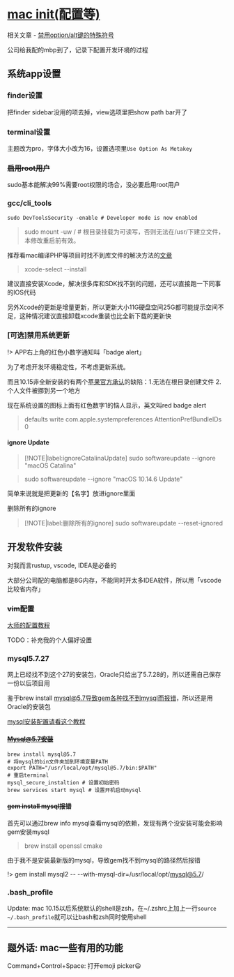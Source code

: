 # [mac init(配置等)](/2019/10/mac_init.md)

相关文章 - [禁用option/alt键的特殊符号](/2019/11/ukelele/disable_alt_symbol_ukelele)

公司给我配的mbp到了，记录下配置开发环境的过程

## 系统app设置

### finder设置

把finder sidebar没用的项去掉，view选项里把show path bar开了

### terminal设置

主题改为pro，字体大小改为16，设置选项里`Use Option As Metakey`

### ~~启用root用户~~

sudo基本能解决99%需要root权限的场合，没必要启用root用户

### gcc/cli_tools

`sudo DevToolsSecurity -enable # Developer mode is now enabled`

> sudo mount -uw /	# 根目录挂载为可读写，否则无法在/usr/下建立文件，本修改重启前有效。

推荐看mac编译PHP等项目时找不到库文件的解决方法的[文章](https://zhile.io/2018/09/26/macOS-10.14-install-sdk-headers.html)

> xcode-select --install

建议直接安装Xcode，解决很多库和SDK找不到的问题，还可以直接跑一下同事的IOS代码

另外Xcode的更新是增量更新，所以更新大小11G硬盘空间25G都可能提示空间不足，这种情况建议直接卸载xcode重装也比全新下载的更新快

### [可选]禁用系统更新

!> APP右上角的红色小数字通知叫「badge alert」 

为了考虑开发环境稳定性，不考虑更新系统。

而且10.15非全新安装的有两个[苹果官方承认](https://support.apple.com/en-in/HT210650)的缺陷：1.无法在根目录创建文件 2.个人文件被挪到另一个地方

现在系统设置的图标上面有红色数字1的恼人显示，英文叫red badge alert

> defaults write com.apple.systempreferences AttentionPrefBundleIDs 0

#### ignore Update

> [!NOTE|label:ignoreCatalinaUpdate]
> sudo softwareupdate --ignore "macOS Catalina"

> sudo softwareupdate --ignore "macOS 10.14.6 Update"

简单来说就是把更新的【名字】放进ignore里面

删除所有的ignore

> [!NOTE|label:删除所有的ignore]
> sudo softwareupdate --reset-ignored

## 开发软件安装

对我而言rustup, vscode, IDEA是必备的

大部分公司配的电脑都是8G内存，不能同时开太多IDEA软件，所以用「vscode比较省内存」

### ~~vim配置~~

[大师的配置教程](http://www.imooc.com/article/13269)

TODO：补充我的个人偏好设置

### mysql5.7.27

网上已经找不到这个27的安装包，Oracle只给出了5.7.28的，所以还需自己保存一份以后项目用

鉴于brew install mysql@5.7导致gem各种找不到mysql而报错，所以还是用Oracle的安装包

[mysql安装配置请看这个教程](http://dxisn.com/blog/posts/macos-mysql-dmg)

#### ~~Mysql@5.7安装~~

```
brew install mysql@5.7
# 将mysql的bin文件夹加到环境变量PATH
export PATH="/usr/local/opt/mysql@5.7/bin:$PATH"
# 重启terminal
mysql_secure_instaltion # 设置初始密码
brew services start mysql # 设置开机启动mysql
```

#### ~~gem install mysql报错~~

首先可以通过brew info mysql查看mysql的依赖，发现有两个没安装可能会影响gem安装mysql

> brew install openssl cmake

由于我不是安装最新版的mysql，导致gem找不到mysql的路径然后报错

!> gem install mysql2 -- --with-mysql-dir=/usr/local/opt/mysql@5.7/

### .bash_profile

Update: mac 10.15以后系统默认的shell是zsh，在~/.zshrc上加上一行`source ~/.bash_profile`就可以让bash和zsh同时使用shell

---

## 题外话: mac一些有用的功能

Command+Control+Space: 打开emoji picker😃
